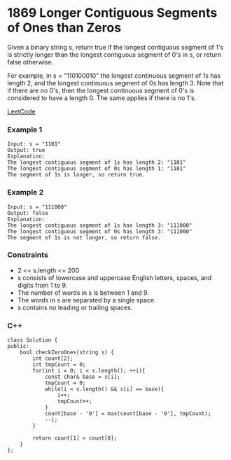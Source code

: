 # 1869 Longer Contiguous Segments of Ones than Zeros

Given a binary string s, return true if the longest contiguous segment of 1's is strictly longer than the longest contiguous segment of 0's in s, or return false otherwise.

For example, in s = "110100010" the longest continuous segment of 1s has length 2, and the longest continuous segment of 0s has length 3.
Note that if there are no 0's, then the longest continuous segment of 0's is considered to have a length 0. The same applies if there is no 1's.

[LeetCode](https://leetcode.cn/problems/sorting-the-sentence/)

### Example 1

```
Input: s = "1101"
Output: true
Explanation:
The longest contiguous segment of 1s has length 2: "1101"
The longest contiguous segment of 0s has length 1: "1101"
The segment of 1s is longer, so return true.
```

### Example 2

```
Input: s = "111000"
Output: false
Explanation:
The longest contiguous segment of 1s has length 3: "111000"
The longest contiguous segment of 0s has length 3: "111000"
The segment of 1s is not longer, so return false.
```

### Constraints

* 2 <= s.length <= 200
* s consists of lowercase and uppercase English letters, spaces, and digits from 1 to 9.
* The number of words in s is between 1 and 9.
* The words in s are separated by a single space.
* s contains no leading or trailing spaces.


### C++ 

```
class Solution {
public:
    bool checkZeroOnes(string s) {
        int count[2];
        int tmpCount = 0;
        for(int i = 0; i < s.length(); ++i){
            const char& base = s[i];
            tmpCount = 0;
            while(i < s.length() && s[i] == base){
                i++;
                tmpCount++;
            }
            count[base - '0'] = max(count[base - '0'], tmpCount);
            --i;
        }

        return count[1] > count[0];
    }
};
```